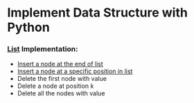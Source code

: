 # Implement Data Structure with Python

### [List](list/list_impl.py) Implementation:
- [Insert a node at the end of list](list/docs/Insert_Node.md)
- [Insert a node at a specific position in list](list/docs/Delete_Node.md)
- Delete the first node with value
- Delete a node at position k
- Delete all the nodes with value